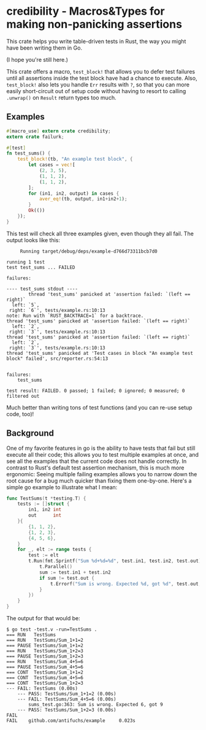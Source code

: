 # credibility - Macros&Types for making non-panicking assertions

This crate helps you write table-driven tests in Rust, the way you
might have been writing them in Go.

(I hope you're still here.)

This crate offers a macro, `test_block!` that allows you to defer test
failures until all assertions inside the test block have had a chance
to execute. Also, `test_block!` also lets you handle `Err` results
with `?`, so that you can more easily short-circuit out of setup code
without having to resort to calling `.unwrap()` on `Result` return
types too much.

## Examples

``` rust
#[macro_use] extern crate credibility;
extern crate failurk;

#[test]
fn test_sums() {
    test_block!(tb, "An example test block", {
        let cases = vec![
            (2, 3, 5),
            (1, 1, 2),
            (1, 1, 2),
        ];
        for (in1, in2, output) in cases {
            aver_eq!(tb, output, in1+in2+1);
        }
        Ok(())
    });
}
```

This test will check all three examples given, even though they all
fail. The output looks like this:

```
     Running target/debug/deps/example-d766d73311bcb7d0

running 1 test
test test_sums ... FAILED

failures:

---- test_sums stdout ----
        thread 'test_sums' panicked at 'assertion failed: `(left == right)`
  left: `5`,
 right: `6`', tests/example.rs:10:13
note: Run with `RUST_BACKTRACE=1` for a backtrace.
thread 'test_sums' panicked at 'assertion failed: `(left == right)`
  left: `2`,
 right: `3`', tests/example.rs:10:13
thread 'test_sums' panicked at 'assertion failed: `(left == right)`
  left: `2`,
 right: `3`', tests/example.rs:10:13
thread 'test_sums' panicked at 'Test cases in block "An example test block" failed', src/reporter.rs:54:13


failures:
    test_sums

test result: FAILED. 0 passed; 1 failed; 0 ignored; 0 measured; 0 filtered out
```

Much better than writing tons of test functions (and you can re-use
setup code, too)!

## Background

One of my favorite features in go is the ability to have tests that
fail but still execute all their code; this allows you to test
multiple examples at once, and see all the examples that the current
code does not handle correctly. In contrast to Rust's default test
assertion mechanism, this is much more ergonomic: Seeing multiple
failing examples allows you to narrow down the root cause for a bug
much quicker than fixing them one-by-one. Here's a simple go example
to illustrate what I mean:

``` go
func TestSums(t *testing.T) {
    tests := []struct {
        in1, in2 int
        out      int
    }{
        {1, 1, 2},
        {1, 2, 3},
        {4, 5, 6},
    }
    for _, elt := range tests {
        test := elt
        t.Run(fmt.Sprintf("Sum %d+%d=%d", test.in1, test.in2, test.out), func(t *testing.T) {
            t.Parallel()
            sum := test.in1 + test.in2
            if sum != test.out {
                t.Errorf("Sum is wrong. Expected %d, got %d", test.out, sum)
            }
        })
    }
}
```

The output for that would be:
```
$ go test -test.v -run=TestSums .
=== RUN   TestSums
=== RUN   TestSums/Sum_1+1=2
=== PAUSE TestSums/Sum_1+1=2
=== RUN   TestSums/Sum_1+2=3
=== PAUSE TestSums/Sum_1+2=3
=== RUN   TestSums/Sum_4+5=6
=== PAUSE TestSums/Sum_4+5=6
=== CONT  TestSums/Sum_1+1=2
=== CONT  TestSums/Sum_4+5=6
=== CONT  TestSums/Sum_1+2=3
--- FAIL: TestSums (0.00s)
    --- PASS: TestSums/Sum_1+1=2 (0.00s)
    --- FAIL: TestSums/Sum_4+5=6 (0.00s)
        sums_test.go:363: Sum is wrong. Expected 6, got 9
    --- PASS: TestSums/Sum_1+2=3 (0.00s)
FAIL
FAIL    github.com/antifuchs/example     0.023s
```
